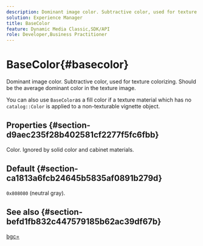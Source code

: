 ```yaml
---
description: Dominant image color. Subtractive color, used for texture colorizing. Should be the average dominant color in the texture image.
solution: Experience Manager
title: BaseColor
feature: Dynamic Media Classic,SDK/API
role: Developer,Business Practitioner
---
```


# BaseColor{#basecolor}

Dominant image color. Subtractive color, used for texture colorizing. Should be the average dominant color in the texture image.

 You can also use `BaseColor`as a fill color if a texture material which has no `catalog::Color` is applied to a non-texturable vignette object.

## Properties {#section-d9aec235f28b402581cf2277f5fc6fbb}

Color. Ignored by solid color and cabinet materials.

## Default {#section-ca1813a6fcb24645b5835af0891b279d}

`0x808080` (neutral gray).

## See also {#section-befd1fb832c447579185b62ac39df67b}

[bgc=](../../../../../ir-api/http-protocol/image-rendering-api-ref/c-ir-http-protocol-ref/c-ir-http-protocol-command-reference/r-ir-bgc.md#reference-3f5c78cea01c4a85aa582076d23aebb0) 
